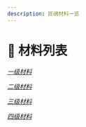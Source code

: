 ```yaml
---
description: 匠魂材料一览
---
```


# 🍏 材料列表

[_一级材料_](https://technological-innovation.gitbook.io/gong-jiang-ji-yi-ge-xin/cai-liao-lie-biao/yi-ji-cai-liao)

[_二级材料_](../materials_list/secondary_materials/)

[_三级材料_](san-ji-cai-liao/)

[_四级材料_](si-ji-cai-liao/)
